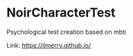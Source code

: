 # NoirCharacterTest
Psychological test creation based on mbti

Link: <a>https://ilmerry.github.io/</a>
